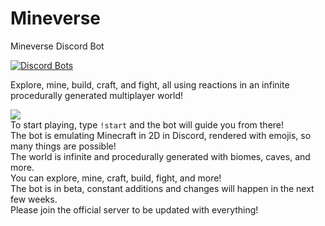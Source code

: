 # Mineverse
Mineverse Discord Bot

[![Discord Bots](https://discordbots.org/api/widget/535174541958184971.svg)](https://discordbots.org/bot/535174541958184971)

Explore, mine, build, craft, and fight, all using reactions in an infinite procedurally generated multiplayer world!

<img src="https://i.imgur.com/20iPJt6.png"><br>
To start playing, type `!start` and the bot will guide you from there!<br>
The bot is emulating Minecraft in 2D in Discord, rendered with emojis, so many things are possible!<br>
The world is infinite and procedurally generated with biomes, caves, and more.<br>
You can explore, mine, craft, build, fight, and more!<br>
The bot is in beta, constant additions and changes will happen in the next few weeks.<br>
Please join the official server to be updated with everything!<br>
